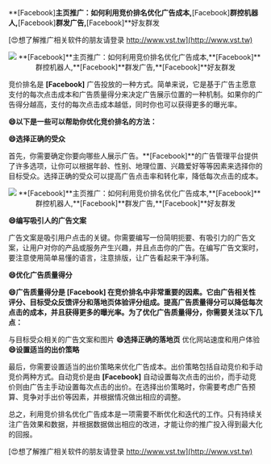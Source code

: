 **[Facebook]**主页推广：如何利用竞价排名优化广告成本,**[Facebook]**群控机器人,**[Facebook]**群发广告,**[Facebook]**好友群发

[😍想了解推广相关软件的朋友请登录 http://www.vst.tw](http://www.vst.tw)

 <center><img src="https://vst.tw/MP4/tuiguang/png/6.png" alt="**[Facebook]**主页推广：如何利用竞价排名优化广告成本,**[Facebook]**群控机器人,**[Facebook]**群发广告,**[Facebook]**好友群发"></center>

竞价排名是 **[Facebook]** 广告投放的一种方式。简单来说，它是基于广告主愿意支付的每次点击成本和广告质量得分来决定广告展示位置的一种机制。如果你的广告得分越高，支付的每次点击成本越低，同时你也可以获得更多的曝光率。

**😄以下是一些可以帮助你优化竞价排名的方法：**

**😄选择正确的受众**

首先，你需要确定你要向哪些人展示广告。**[Facebook]**的广告管理平台提供了许多选项，让你可以根据年龄、性别、地理位置、兴趣爱好等等因素来选择你的目标受众。选择正确的受众可以提高广告点击率和转化率，降低每次点击的成本。

 <center><img src="https://vst.tw/MP4/tuiguang/png/6.png" alt="**[Facebook]**主页推广：如何利用竞价排名优化广告成本,**[Facebook]**群控机器人,**[Facebook]**群发广告,**[Facebook]**好友群发"></center>

**😄编写吸引人的广告文案**

广告文案是吸引用户点击的关键。你需要编写一份简明扼要、有吸引力的广告文案，让用户对你的产品或服务产生兴趣，并且点击你的广告。在编写广告文案时，要注意使用简单易懂的语言，注意排版，让广告看起来干净利落。

**😄优化广告质量得分**

**😄广告质量得分是 **[Facebook]** 在竞价排名中非常重要的因素。它由广告相关性评分、目标受众反馈评分和落地页体验评分组成。提高广告质量得分可以降低每次点击的成本，并且获得更多的曝光率。为了优化广告质量得分，你需要关注以下几点：**

与目标受众相关的广告文案和图片
**😄选择正确的落地页**
优化网站速度和用户体验
**😄设置适当的出价策略**

最后，你需要设置适当的出价策略来优化广告成本。出价策略包括自动竞价和手动竞价两种方式。自动竞价是由 **[Facebook]** 自动设置每次点击的出价，而手动竞价则由广告主手动设置每次点击的出价。在选择出价策略时，你需要考虑广告预算、竞争对手出价等因素，并根据情况做出相应的调整。

总之，利用竞价排名优化广告成本是一项需要不断优化和迭代的工作。只有持续关注广告效果和数据，并根据数据做出相应的改进，才能让你的推广投入得到最大化的回报。

[😍想了解推广相关软件的朋友请登录 http://www.vst.tw](http://www.vst.tw)



